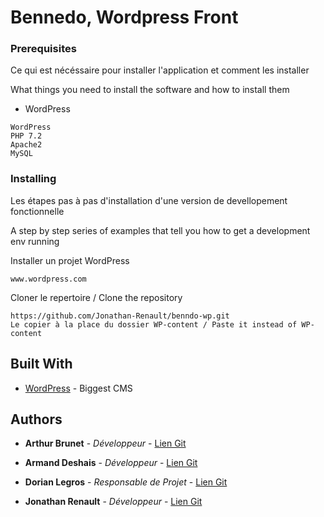# Bennedo, Wordpress Front


### Prerequisites

Ce qui est nécéssaire pour installer l'application et comment les installer

What things you need to install the software and how to install them

* WordPress
```
WordPress
PHP 7.2
Apache2
MySQL
```

### Installing

Les étapes pas à pas d'installation d'une version de devellopement fonctionnelle

A step by step series of examples that tell you how to get a development env running

Installer un projet WordPress
```
www.wordpress.com
```

Cloner le repertoire / Clone the repository

```
https://github.com/Jonathan-Renault/benndo-wp.git
Le copier à la place du dossier WP-content / Paste it instead of WP-content
```

## Built With

* [WordPress](https://www.wordpress.com) - Biggest CMS

## Authors

* **Arthur Brunet** - *Développeur* - [Lien Git](https://github.com/ArthurBrunet)

* **Armand Deshais** - *Développeur* - [Lien Git](https://github.com/Myrendir)

* **Dorian Legros** - *Responsable de Projet* - [Lien Git](https://github.com/DorianLegros)

* **Jonathan Renault** - *Développeur* - [Lien Git](https://github.com/Jonathan-Renault)
